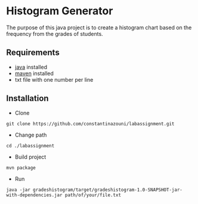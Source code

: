 # Histogram Generator
The purpose of this java project is to create a histogram chart based on the frequency from the grades of students.

## Requirements
* [java](https://www.java.com/en/) installed
* [maven](https://maven.apache.org/) installed
* txt file with one number per line

## Installation
* Clone
```
git clone https://github.com/constantinazouni/labassignment.git
```
* Change path
```
cd ./labassignment
```
* Build project
```
mvn package
```
* Run
```
java -jar gradeshistogram/target/gradeshistogram-1.0-SNAPSHOT-jar-with-dependencies.jar path/of/your/file.txt
```


